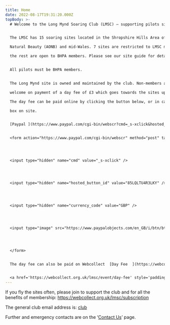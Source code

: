 ```yaml
---
title: Home
date: 2022-08-17T19:31:20.000Z
topBody: >-
  # Welcome to the Long Mynd Soaring Club (LMSC) – supporting pilots since 1975!


  The LMSC has 15 soaring sites located in the Shropshire Hills Area of Outstanding

  Natural Beauty (AONB) and mid-Wales. 7 sites are restricted to LMSC members, but

  the rest are open to BHPA members. Please see our site guide for details.


  All pilots must be BHPA members.


  The Long Mynd site is owned and maintained by the club. Non-members are

  welcome on payment of a day fee of £3 which goes towards the sites upkeep.

  The day fee can be paid online by clicking the button below, or in cash in the honesty

  box on site.


  [Paypal ](https://www.paypal.com/cgi-bin/webscr?cmd=_s-xclick&hosted_button_id=85LQLTU4R3LKY)


  <form action="https://www.paypal.com/cgi-bin/webscr" method="post" target="_top">




  <input type="hidden" name="cmd" value="_s-xclick" />




  <input type="hidden" name="hosted_button_id" value="85LQLTU4R3LKY" />




  <input type="hidden" name="currency_code" value="GBP" />




  <input type="image" src="https://www.paypalobjects.com/en_GB/i/btn/btn_buynowCC_LG.gif" border="0" name="submit" title="PayPal - The safer, easier way to pay online!" alt="Buy Now" />




  </form>


  The day fee can also be paid on Webcollect  [Day Fee  ](https://webcollect.org.uk/lmsc/event/day-fee)


  <a href='https://webcollect.org.uk/lmsc/event/day-fee' style='padding: 3px 15px 2px 5px;background: url("https://webcollect.org.uk/media/images/org-buttons/btn-bg-6.png") no-repeat right center;color: white;font-weight: bold;cursor: pointer;text-decoration: none;white-space: nowrap;border-radius: 4px;font-size: 12px;font-family: Arial, Helvetica, sans-serif;'>Day Fee</a>
---
```

If you fly the sites often, please join to support the club and for all the benefits of membership: <https://webcollect.org.uk/lmsc/subscription>

The general club email address is: [club](mailto:club@longmynd.org) 

 Further and emergency contacts are on the ‘[Contact Us](https://longmynd.netlify.app/contact)’ page.